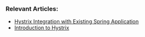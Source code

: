 ### Relevant Articles:
- [Hystrix Integration with Existing Spring Application](http://www.nklkarthi.com/hystrix-integration-with-spring-aop)
- [Introduction to Hystrix](http://www.nklkarthi.com/introduction-to-hystrix)
